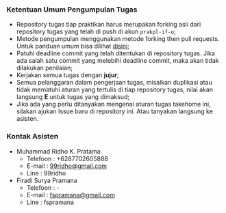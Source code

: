 ### Ketentuan Umum Pengumpulan Tugas ###

* Repository tugas tiap praktikan harus merupakan forking asli dari repository tugas yang telah di push di akun `prakpl-if-o`;
* Metode pengumpulan menggunakan metode forking then pull requests. Untuk panduan umum bisa dilihat [disini](https://www.youtube.com/watch?v=p1ouT3LmKaI);
* Patuhi deadline commit yang telah ditentukan di repository tugas. Jika ada salah satu commit yang melebihi deadline commit, maka akan tidak dilakukan penilaian;
* Kerjakan semua tugas dengan **jujur**;
* Semua pelanggaran dalam pengerjaan tugas, misalkan duplikasi atau tidak mematuhi aturan yang tertulis di tiap repository tugas, nilai akan langsung **E** untuk tugas yang dimaksud;
* Jika ada yang perlu ditanyakan mengenai aturan tugas takehome ini, silakan ajukan Issue baru di repository ini. Atau tanyakan langsung ke asisten.

### Kontak Asisten ###

* Muhammad Ridho K. Pratama
  * Telefoon : +6287702605888
  * E-mail : 99ridho@gmail.com
  * Line : 99ridho
* Firadi Surya Pramana
  * Telefoon : -
  * E-mail : fspramana@gmail.com
  * Line : fspramana
